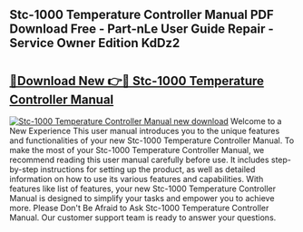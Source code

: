 ## Stc-1000 Temperature Controller Manual PDF Download Free - Part-nLe User Guide Repair - Service Owner Edition KdDz2

# <h2><a href="http://cf25039.oget.top/?id=Stc-1000+Temperature+Controller+Manual">🔗Download New 👉🔴 Stc-1000 Temperature Controller Manual</a></h2>

[![Stc-1000 Temperature Controller Manual new download](https://i.imgur.com/5g1atiW.png)](http://cf25039.oget.top/?id=Stc-1000+Temperature+Controller+Manual)
Welcome to a New Experience This user manual introduces you to the unique features and functionalities of your new Stc-1000 Temperature Controller Manual. To make the most of your Stc-1000 Temperature Controller Manual, we recommend reading this user manual carefully before use. It includes step-by-step instructions for setting up the product, as well as detailed information on how to use its various features and capabilities. With features like list of features, your new Stc-1000 Temperature Controller Manual is designed to simplify your tasks and empower you to achieve more. Please Don't Be Afraid to Ask Stc-1000 Temperature Controller Manual. Our customer support team is ready to answer your questions.
